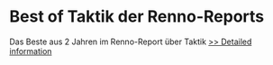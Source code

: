 # Best of Taktik der Renno-Reports
Das Beste aus 2 Jahren im Renno-Report über Taktik
[>> Detailed information](https://secure.shareit.com/shareit/product.html?productid=300390630&affiliateid=200057808)